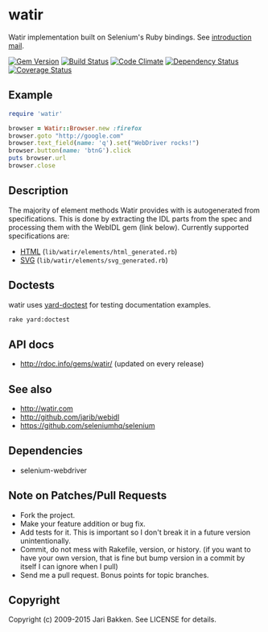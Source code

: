 watir
===============

Watir implementation built on Selenium's Ruby bindings.
See [introduction mail](https://web.archive.org/web/20140518221755/http://rubyforge.org/pipermail/wtr-development/2009-October/001313.html).

[![Gem Version](https://badge.fury.io/rb/watir.svg)](http://badge.fury.io/rb/watir)
[![Build Status](https://travis-ci.org/watir/watir.svg=master)](https://travis-ci.org/watir/watir)
[![Code Climate](https://codeclimate.com/github/watir/watir.svg)](https://codeclimate.com/github/watir/watir)
[![Dependency Status](https://gemnasium.com/watir/watir.svg)](https://gemnasium.com/watir/watir)
[![Coverage Status](https://coveralls.io/repos/watir/watir/badge.svg?branch=master)](https://coveralls.io/r/watir/watir)

Example
-------

```ruby
require 'watir'

browser = Watir::Browser.new :firefox
browser.goto "http://google.com"
browser.text_field(name: 'q').set("WebDriver rocks!")
browser.button(name: 'btnG').click
puts browser.url
browser.close
```

Description
-----------

The majority of element methods Watir provides with is autogenerated from specifications.
This is done by extracting the IDL parts from the spec and processing them with the WebIDL gem (link below).
Currently supported specifications are:

* [HTML](https://www.whatwg.org/specs/web-apps/current-work/) (`lib/watir/elements/html_generated.rb`)
* [SVG](http://www.w3.org/TR/SVG2/single-page.html) (`lib/watir/elements/svg_generated.rb`)

Doctests
--------

watir uses [yard-doctest](https://github.com/p0deje/yard-doctest) for testing documentation examples.

```bash
rake yard:doctest
```

API docs
--------

* http://rdoc.info/gems/watir/ (updated on every release)

See also
--------

* http://watir.com
* http://github.com/jarib/webidl
* https://github.com/seleniumhq/selenium

Dependencies
------------

* selenium-webdriver

Note on Patches/Pull Requests
-----------------------------

* Fork the project.
* Make your feature addition or bug fix.
* Add tests for it. This is important so I don't break it in a
  future version unintentionally.
* Commit, do not mess with Rakefile, version, or history.
  (if you want to have your own version, that is fine but bump version in a commit by itself I can ignore when I pull)
* Send me a pull request. Bonus points for topic branches.

Copyright
---------

Copyright (c) 2009-2015 Jari Bakken. See LICENSE for details.
